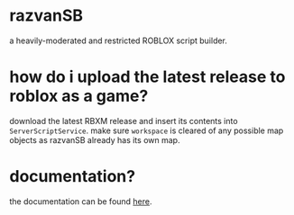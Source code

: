 # razvanSB
a heavily-moderated and restricted ROBLOX script builder.

# how do i upload the latest release to roblox as a game?
download the latest RBXM release and insert its contents into `ServerScriptService`. make sure `workspace` is cleared of any possible map objects as razvanSB already has its own map.

# documentation?
the documentation can be found [here](https://razvansb.gitbook.io/razvansb-docs/).
